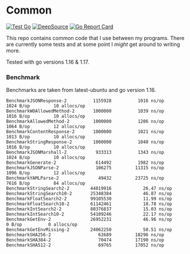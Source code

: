 # Common

[![Test Go](https://github.com/Cyb3r-Jak3/common-go/actions/workflows/go.yml/badge.svg)](https://github.com/Cyb3r-Jak3/common-go/actions/workflows/go.yml) [![DeepSource](https://deepsource.io/gh/Cyb3r-Jak3/common-go.svg/?label=active+issues&show_trend=true&token=lDZpKPdXNU-TQiyqQQBe4r7z)](https://deepsource.io/gh/Cyb3r-Jak3/common-go/?ref=repository-badge) [![Go Report Card](https://goreportcard.com/badge/github.com/Cyb3r-Jak3/common)](https://goreportcard.com/report/github.com/Cyb3r-Jak3/common)

This repo contains common code that I use between my programs. There are currently some tests and at some point I *might* get around to writing more.

Tested with go versions 1.16 & 1.17.

### Benchmark

Benchmarks are taken from latest-ubuntu and go version 1.16.

```
BenchmarkJSONResponse-2      	 1155928	      1016 ns/op	    1024 B/op	      10 allocs/op
BenchmarkWOAllowedMethod-2   	 1000000	      1039 ns/op	    1016 B/op	      10 allocs/op
BenchmarkAllowedMethod-2     	 1000000	      1206 ns/op	    1064 B/op	      12 allocs/op
BenchmarkContentResponse-2   	 1000000	      1021 ns/op	    1013 B/op	      10 allocs/op
BenchmarkStringResponse-2    	 1000000	      1040 ns/op	    1016 B/op	      10 allocs/op
BenchmarkJSONMarshall-2      	  933313	      1343 ns/op	    1024 B/op	      10 allocs/op
BenchmarkGenerate-2          	  614492	      1982 ns/op
BenchmarkJSONParse-2         	  106275	     11315 ns/op	    1096 B/op	      12 allocs/op
BenchmarkYAMLParse-2         	   49432	     23725 ns/op	    7616 B/op	      84 allocs/op
BenchmarkStringSearch2-2     	44019916	        26.47 ns/op
BenchmarkStringSearch10-2    	25348384	        46.87 ns/op
BenchmarkFloatSearch2-2      	99105530	        11.99 ns/op
BenchmarkFloatSearch10-2     	61142461	        18.78 ns/op
BenchmarkIntSearch2-2        	80376837	        15.03 ns/op
BenchmarkIntSearch10-2       	54109246	        22.17 ns/op
BenchmarkGetEnv-2            	26952231	        46.96 ns/op	       0 B/op	       0 allocs/op
BenchmarkGetEnvMissing-2     	24062250	        50.51 ns/op
BenchmarkSHA256-2            	   62689	     18296 ns/op
BenchmarkSHA384-2            	   70474	     17190 ns/op
BenchmarkSHA512-2            	   69765	     17052 ns/op
```
